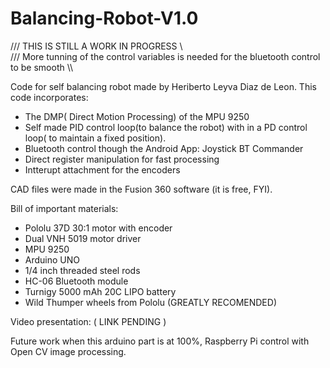 # Balancing-Robot-V1.0
/// THIS IS STILL A WORK IN PROGRESS \\\
/// More tunning of the control variables is needed for the bluetooth control to be smooth \\\

Code for self balancing robot made by Heriberto Leyva Diaz de Leon. This code incorporates: 
- The DMP( Direct Motion Processing)  of the MPU 9250
- Self made PID control loop(to balance the robot) with in a PD control loop( to maintain a fixed position).
- Bluetooth control though the Android App: Joystick BT Commander
- Direct register manipulation for fast processing 
- Intterupt attachment for the encoders 

CAD files were made in the Fusion 360 software (it is free, FYI).

Bill of important materials: 
- Pololu 37D 30:1 motor with encoder
- Dual VNH 5019 motor driver
- MPU 9250 
- Arduino UNO
- 1/4 inch  threaded steel rods
- HC-06 Bluetooth module 
- Turnigy 5000 mAh 20C LIPO battery 
- Wild Thumper wheels from Pololu (GREATLY RECOMENDED)

Video presentation: ( LINK PENDING )

Future work when this arduino part is at 100%, Raspberry Pi control with Open CV image processing. 

